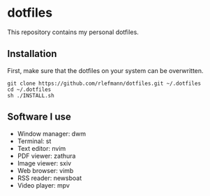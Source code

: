 # dotfiles

This repository contains my personal dotfiles.

## Installation

First, make sure that the dotfiles on your system can be overwritten.

```
git clone https://github.com/rlefmann/dotfiles.git ~/.dotfiles
cd ~/.dotfiles
sh ./INSTALL.sh
```

## Software I use

* Window manager: dwm
* Terminal: st
* Text editor: nvim
* PDF viewer: zathura
* Image viewer: sxiv
* Web browser: vimb
* RSS reader: newsboat
* Video player: mpv

